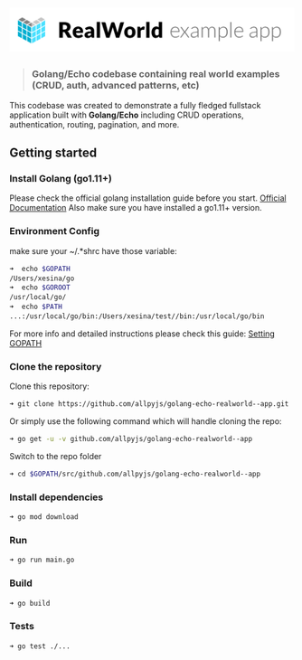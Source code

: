 # ![RealWorld Example App](logo.png)

> ### Golang/Echo codebase containing real world examples (CRUD, auth, advanced patterns, etc) 


This codebase was created to demonstrate a fully fledged fullstack application built with **Golang/Echo** including CRUD operations, authentication, routing, pagination, and more.

## Getting started

### Install Golang (go1.11+)

Please check the official golang installation guide before you start. [Official Documentation](https://golang.org/doc/install)
Also make sure you have installed a go1.11+ version.

### Environment Config

make sure your ~/.*shrc have those variable:

```bash
➜  echo $GOPATH
/Users/xesina/go
➜  echo $GOROOT
/usr/local/go/
➜  echo $PATH
...:/usr/local/go/bin:/Users/xesina/test//bin:/usr/local/go/bin
```

For more info and detailed instructions please check this guide: [Setting GOPATH](https://github.com/golang/go/wiki/SettingGOPATH)

### Clone the repository

Clone this repository:

```bash
➜ git clone https://github.com/allpyjs/golang-echo-realworld--app.git
```

Or simply use the following command which will handle cloning the repo:

```bash
➜ go get -u -v github.com/allpyjs/golang-echo-realworld--app
```

Switch to the repo folder

```bash
➜ cd $GOPATH/src/github.com/allpyjs/golang-echo-realworld--app
```

### Install dependencies

```bash
➜ go mod download
```

### Run

```bash
➜ go run main.go
```

### Build

```bash
➜ go build
```

### Tests

```bash
➜ go test ./...
```
